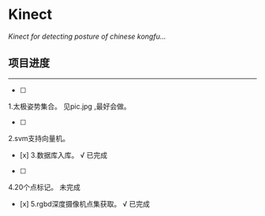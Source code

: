 # Kinect
_Kinect for detecting posture of chinese kongfu..._

## 项目进度 
___ 
- [ ] 
1.太极姿势集合。  见pic.jpg ,最好会做。
  
- [ ] 
2.svm支持向量机。 
- [x] 
3.数据库入库。 √ 已完成 
- [ ] 
4.20个点标记。  未完成 
- [x] 
5.rgbd深度摄像机点集获取。   √ 已完成 
